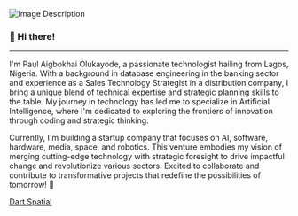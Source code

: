 ![Image Description](https://dartspatial.com.ng/log.png)

### 👋 Hi there! 
***
I'm Paul Aigbokhai Olukayode, a passionate technologist hailing from Lagos, Nigeria. With a background in database engineering in the banking sector and experience as a Sales Technology Strategist in a distribution company, I bring a unique blend of technical expertise and strategic planning skills to the table. My journey in technology has led me to specialize in Artificial Intelligence, where I'm dedicated to exploring the frontiers of innovation through coding and strategic thinking.

Currently, I'm building a startup company that focuses on AI, software, hardware, media, space, and robotics. This venture embodies my vision of merging cutting-edge technology with strategic foresight to drive impactful change and revolutionize various sectors. Excited to collaborate and contribute to transformative projects that redefine the possibilities of tomorrow! 🚀

[Dart Spatial](http://dartspatial.com.ng/)
